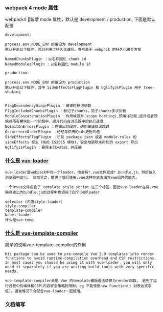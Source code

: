 
### webpack 4 mode 属性

webpack4 新增 mode 属性，默认是 development / production, 下面是默认配置

```
development:

process.env.NODE_ENV 的值设为 development
默认开启以下插件，充分利用了持久化缓存。参考基于 webpack 的持久化缓存方案

NamedChunksPlugin ：以名称固化 chunk id
NamedModulesPlugin ：以名称固化 module id

production:

process.env.NODE_ENV 的值设为 production
默认开启以下插件，其中 SideEffectsFlagPlugin 和 UglifyJsPlugin 用于 tree-shaking


FlagDependencyUsagePlugin ：编译时标记依赖
FlagIncludedChunksPlugin ：标记子chunks，防子chunks多次加载
ModuleConcatenationPlugin ：作用域提升(scope hosting),预编译功能,提升或者预编译所有模块到一个闭包中，提升代码在浏览器中的执行速度
NoEmitOnErrorsPlugin ：在输出阶段时，遇到编译错误跳过
OccurrenceOrderPlugin ：给经常使用的ids更短的值
SideEffectsFlagPlugin ：识别 package.json 或者 module.rules 的 sideEffects 标志（纯的 ES2015 模块)，安全地删除未用到的 export 导出
UglifyJsPlugin ：删除未引用代码，并压缩

```
### [什么是 vue-loader](https://vue-loader.vuejs.org/zh/)

```
vue-loader是webpack中的一个loader，他会将*.vue文件变成*.bundle.js，然后放入浏览器中运行。 简而言之，提供了我们使用.vue这种方式去编写vue组件的能力。

一个单vue文件包含了 template style script 这三个标签。因此vue-loader在将.vue编译输出为bundle.js的过程中也调用了四个小的loader

selector (内置style-loader)
style-compiler
template-compiler
babel-loader
什么是vue-temp
```

### [什么是 vue-template-compiler](https://github.com/vuejs/vue/tree/dev/packages/vue-template-compiler/)

简单的说明vue-template-compiler的作用

```
his package can be used to pre-compile Vue 2.0 templates into render functions to avoid runtime-compilation overhead and CSP restrictions. In most cases you should be using it with vue-loader, you will only need it separately if you are writing build tools with very specific needs.

vue-template-compiler会把 Vue 的template模板语法转换为render函数， 避免了运行过程中的编译和CSP(内容安全策略的限制，eg 不能使用new Function() 对表达式求值)。通常情况下会配合vue-loader一起使用。
```

### 文档编写

[](https://zhuanlan.zhihu.com/p/65174076)
